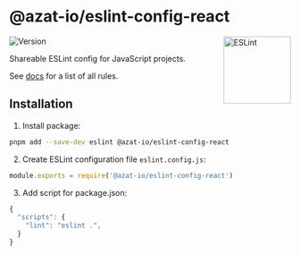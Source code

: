 # @azat-io/eslint-config-react

<img src="https://user-images.githubusercontent.com/5698350/234571772-9e0cf164-d6bd-46fa-91d3-9c6f2a83932c.svg" alt="ESLint" align="right" width="120" height="120" />

![Version](https://img.shields.io/npm/v/@azat-io/eslint-config-react.svg?color=brightgreen)

Shareable ESLint config for JavaScript projects.

See [docs](./docs.md) for a list of all rules.

## Installation

1. Install package:

```sh
pnpm add --save-dev eslint @azat-io/eslint-config-react
```

2. Create ESLint configuration file `eslint.config.js`:

```js
module.exports = require('@azat-io/eslint-config-react')
```

3. Add script for package.json:

```js
{
  "scripts": {
    "lint": "eslint .",
  }
}
```
